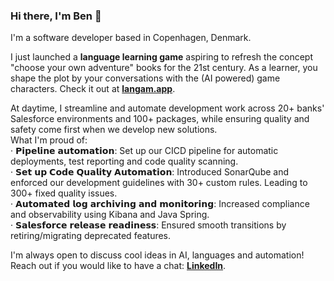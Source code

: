 ### Hi there, I'm Ben 👋
<!--Learn more about me on my [personal website](https://bnpd.github.io/bnpd/).  -->
I'm a software developer based in Copenhagen, Denmark.  
  
I just launched a **language learning game** aspiring to refresh the concept "choose your own adventure" books for the 21st century. As a learner, you shape the plot by your conversations with the (AI powered) game characters.
Check it out at **[langam.app](https://langam.app)**.  
  
At daytime, I streamline and automate development work across 20+ banks' Salesforce environments and 100+ packages, while ensuring quality and safety come first when we develop new solutions.  
What I'm proud of:  
· 𝗣𝗶𝗽𝗲𝗹𝗶𝗻𝗲 𝗮𝘂𝘁𝗼𝗺𝗮𝘁𝗶𝗼𝗻: Set up our CICD pipeline for automatic deployments, test reporting and code quality scanning.  
· 𝗦𝗲𝘁 𝘂𝗽 𝗖𝗼𝗱𝗲 𝗤𝘂𝗮𝗹𝗶𝘁𝘆 𝗔𝘂𝘁𝗼𝗺𝗮𝘁𝗶𝗼𝗻: Introduced SonarQube and enforced our development guidelines with 30+ custom rules. Leading to 300+ fixed quality issues.  
· 𝗔𝘂𝘁𝗼𝗺𝗮𝘁𝗲𝗱 𝗹𝗼𝗴 𝗮𝗿𝗰𝗵𝗶𝘃𝗶𝗻𝗴 𝗮𝗻𝗱 𝗺𝗼𝗻𝗶𝘁𝗼𝗿𝗶𝗻𝗴: Increased compliance and observability using Kibana and Java Spring.  
· 𝗦𝗮𝗹𝗲𝘀𝗳𝗼𝗿𝗰𝗲 𝗿𝗲𝗹𝗲𝗮𝘀𝗲 𝗿𝗲𝗮𝗱𝗶𝗻𝗲𝘀𝘀: Ensured smooth transitions by retiring/migrating deprecated features.  
  
I'm always open to discuss cool ideas in AI, languages and automation!  
Reach out if you would like to have a chat: [**LinkedIn**](https://www.linkedin.com/in/bnpd/).  


<!--
**bnpd/bnpd** is a ✨ _special_ ✨ repository because its `README.md` (this file) appears on your GitHub profile.

Here are some ideas to get you started:

- 🔭 I’m currently working on ...
- 🌱 I’m currently learning ...
- 👯 I’m looking to collaborate on ...
- 🤔 I’m looking for help with ...
- 💬 Ask me about ...
- 📫 How to reach me: ...
- 😄 Pronouns: ...
- ⚡ Fun fact: ...
-->
